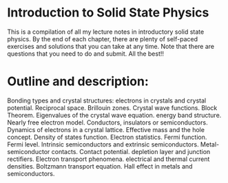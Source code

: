 # Introduction to Solid State Physics
This is a compilation of all my lecture notes in 
introductory solid state physics. By the end of each chapter, there are plenty of self-paced exercises and solutions
that you can take at any time. Note that there are questions that you need to do and submit. 
All the best!!
# Outline and description:
Bonding types and crystal structures: electrons in crystals and crystal potential. Reciprocal space. Brillouin zones.  Crystal wave functions. Block Theorem. Eigenvalues of the crystal wave equation. energy band structure. Nearly free electron model.  Conductors, insulators or semiconductors. Dynamics of electrons in a crystal lattice.  Effective mass and the hole concept. Density of states function. Electron statistics. Fermi function. Fermi level. Intrinsic semiconductors and extrinsic semiconductors. Metal-semiconductor contacts. Contact potential. depletion layer and junction rectifiers. Electron transport phenomena. electrical and thermal current densities.  Boltzmann transport equation.  Hall effect in metals and semiconductors.
